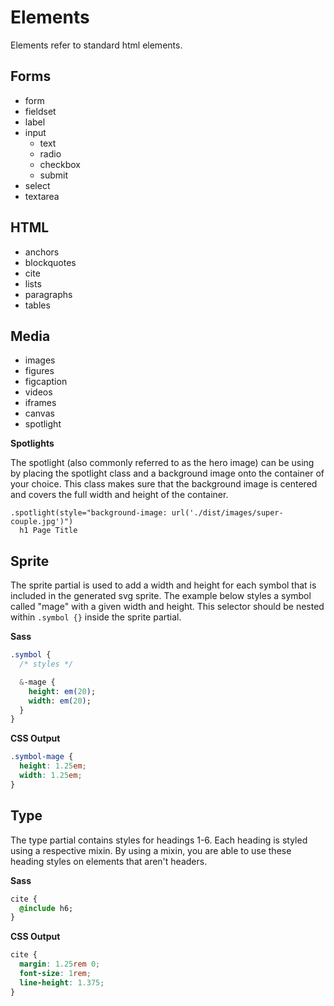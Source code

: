 # Elements

Elements refer to standard html elements.

## Forms

* form
* fieldset
* label
* input
  * text
  * radio
  * checkbox
  * submit
* select
* textarea

## HTML

* anchors
* blockquotes
* cite
* lists
* paragraphs
* tables

## Media

* images
* figures
* figcaption
* videos
* iframes
* canvas
* spotlight

**Spotlights**

The spotlight (also commonly referred to as the hero image) can be using by placing the spotlight class and a background image onto the container of your choice. This class makes sure that the background image is centered and covers the full width and height of the container.

```pug
.spotlight(style="background-image: url('./dist/images/super-couple.jpg')")
  h1 Page Title
```

## Sprite

The sprite partial is used to add a width and height for each symbol that is included in the generated svg sprite. The example below styles a symbol called "mage" with a given width and height. This selector should be nested within `.symbol {}` inside the sprite partial.

**Sass**

```sass
.symbol {
  /* styles */

  &-mage {
    height: em(20);
    width: em(20);
  }
}
```

**CSS Output**

```css
.symbol-mage {
  height: 1.25em;
  width: 1.25em;
}
```

## Type

The type partial contains styles for headings 1-6. Each heading is styled using a respective mixin. By using a mixin, you are able to use these heading styles on elements that aren't headers.

**Sass**

```sass
cite {
  @include h6;
}
```

**CSS Output**

```css
cite {
  margin: 1.25rem 0;
  font-size: 1rem;
  line-height: 1.375;
}
```
